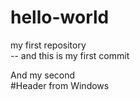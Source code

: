 # hello-world
my first repository  
-- and this is my first commit

And my second  
#Header from Windows
